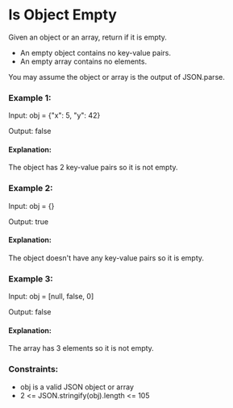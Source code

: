 # Is Object Empty

Given an object or an array, return if it is empty.

- An empty object contains no key-value pairs.
- An empty array contains no elements.

You may assume the object or array is the output of JSON.parse.

### Example 1:

Input: obj = {"x": 5, "y": 42}

Output: false

#### Explanation:

The object has 2 key-value pairs so it is not empty.

### Example 2:

Input: obj = {}

Output: true

#### Explanation:

The object doesn't have any key-value pairs so it is empty.

### Example 3:

Input: obj = [null, false, 0]

Output: false

#### Explanation:

The array has 3 elements so it is not empty.

### Constraints:

- obj is a valid JSON object or array
- 2 <= JSON.stringify(obj).length <= 105
